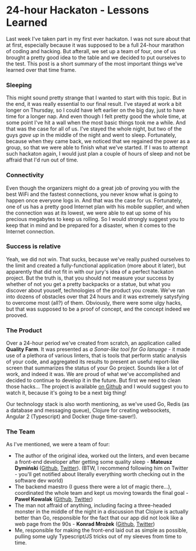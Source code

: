 # 24-hour Hackaton - Lessons Learned

Last week I've taken part in my first ever hackaton. I was not sure about that at first, especially because it was supposed to be a full 24-hour marathon of coding and hacking. But afterall, we set up a team of four, one of us brought a pretty good idea to the table and we decided to put ourselves to the test. This post is a short summary of the most important things we've learned over that time frame.

### Sleeping

This might sound pretty strange that I wanted to start with this topic. But in the end, it was really essential to our final result. I've stayed at work a bit longer on Thursday, so I could have left earlier on the big day, just to have time for a longer nap. And even though I felt pretty good the whole time, at some point I've hit a wall when the most basic things took me a while. And that was the case for all of us. I've stayed the whole night, but two of the guys _gave up_ in the middle of the night and went to sleep. Fortunately, because when they came back, we noticed that we regained the power as a group, so that we were able to finish what we've started. If I was to attempt such hackaton again, I would just plan a couple of hours of sleep and not be affraid that I'd run out of time. 

### Connectivity

Even though the organizers might do a great job of proving you with the best WiFi and the fastest connections, you never know what is going to happen once everyone logs in. And that was the case for us. Fortunately, one of us has a pretty good Internet plan with his mobile supplier, and when the connection was at its lowest, we were able to eat up some of his precious megabytes to keep us rolling. So I would strongly suggest you to keep that in mind and be prepared for a disaster, when it comes to the Internet connection. 

### Success is relative

Yeah, we did not win. That sucks, because we've really pushed ourselves to the limit and created a fully-functional application (more about it later), but apparently that did not fit in with our jury's idea of a perfect hackaton project. But the truth is, that you should not measure your success by whether of not you get a pretty backpacks or a statue, but what you discover about youself, technologies of the product you create. We've ran into dozens of obstacles over that 24 hours and it was extremely satysfying to overcome most (all?) of them. Obviously, there were some ulgy hacks, but that was supposed to be a proof of concept, and the concept indeed we prooved. 

### The Product

Over a 24-hour period we've created from scratch, an application called **Quality Farm**. It was presented as _a Sonar-like tool for Go lanuage_ - it made use of a plethora of various linters, that is tools that perform static analysis of your code, and aggregated its results to present an useful report-like screen that summarizes the status of your Go project. Sounds like a lot of work, and indeed it was. We are proud of what we've accomplished and decided to continue to develop it in the future. But first we need to clean those hacks... The project is available [on Github](https://github.com/qfarm/qfarm) and I would suggest you to watch it, because it's going to be a next big thing!

Our technology stack is also worth mentioning, as we've used Go, Redis (as a database and messaging queue), Clojure for creating websockets, Angular 2 (Typescript) and Docker (huge time-saver!).

### The Team

As I've mentioned, we were a team of four:

- The author of the original idea, worked out the linters, and even became a front-end developer after getting some quality sleep - **Mateusz Dymiński** ([Github](https://github.com/mateuszdyminski), [Twitter](https://twitter.com/m_dyminski)). (BTW, I recommend following him on Twitter - you'll get notified about literally everything worth checking out in the software dev world)
- The backend maestro (I guess there were a lot of magic there...), coordinated the whole team and kept us moving towards the final goal - **Paweł Kowalak** ([Github](https://github.com/viru), [Twitter](https://twitter.com/pawelkowalak))
- The man not affraid of anything, including facing a three-headed monster in the middle of the night in a discussion that Clojure is actually better than Go, responsible for the fact that our app did not look like a web page from the 90s - **Konrad Mrożek** ([Github](https://github.com/mrroman), [Twitter](https://twitter.com/darnok))
- Me, responsible for making the front-end laid out as simple as possible, pulling some ugly Typescript/JS tricks out of my sleeves from time to time.

